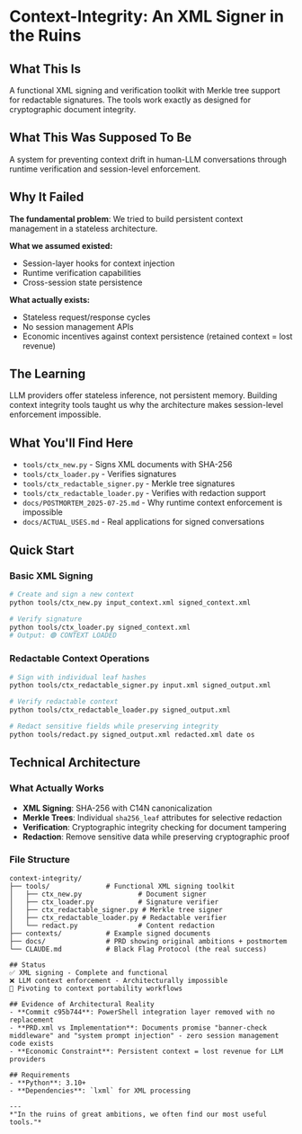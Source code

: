 # Context-Integrity: An XML Signer in the Ruins

## What This Is
A functional XML signing and verification toolkit with Merkle tree support for redactable signatures. The tools work exactly as designed for cryptographic document integrity.

## What This Was Supposed To Be  
A system for preventing context drift in human-LLM conversations through runtime verification and session-level enforcement.

## Why It Failed

**The fundamental problem**: We tried to build persistent context management in a stateless architecture.

**What we assumed existed:**
- Session-layer hooks for context injection
- Runtime verification capabilities
- Cross-session state persistence

**What actually exists:**
- Stateless request/response cycles
- No session management APIs
- Economic incentives against context persistence (retained context = lost revenue)

## The Learning
LLM providers offer stateless inference, not persistent memory. Building context integrity tools taught us why the architecture makes session-level enforcement impossible.

## What You'll Find Here
- `tools/ctx_new.py` - Signs XML documents with SHA-256
- `tools/ctx_loader.py` - Verifies signatures 
- `tools/ctx_redactable_signer.py` - Merkle tree signatures
- `tools/ctx_redactable_loader.py` - Verifies with redaction support
- `docs/POSTMORTEM_2025-07-25.md` - Why runtime context enforcement is impossible
- `docs/ACTUAL_USES.md` - Real applications for signed conversations

## Quick Start

### Basic XML Signing

```bash
# Create and sign a new context
python tools/ctx_new.py input_context.xml signed_context.xml

# Verify signature
python tools/ctx_loader.py signed_context.xml
# Output: 🟢 CONTEXT LOADED
```

### Redactable Context Operations

```bash
# Sign with individual leaf hashes
python tools/ctx_redactable_signer.py input.xml signed_output.xml

# Verify redactable context
python tools/ctx_redactable_loader.py signed_output.xml

# Redact sensitive fields while preserving integrity
python tools/redact.py signed_output.xml redacted.xml date os
```

## Technical Architecture

### What Actually Works
- **XML Signing**: SHA-256 with C14N canonicalization  
- **Merkle Trees**: Individual `sha256_leaf` attributes for selective redaction
- **Verification**: Cryptographic integrity checking for document tampering
- **Redaction**: Remove sensitive data while preserving cryptographic proof

### File Structure
```
context-integrity/
├── tools/              # Functional XML signing toolkit
│   ├── ctx_new.py              # Document signer
│   ├── ctx_loader.py           # Signature verifier  
│   ├── ctx_redactable_signer.py # Merkle tree signer
│   ├── ctx_redactable_loader.py # Redactable verifier
│   └── redact.py               # Content redaction
├── contexts/           # Example signed documents
├── docs/               # PRD showing original ambitions + postmortem
└── CLAUDE.md           # Black Flag Protocol (the real success)

## Status
✅ XML signing - Complete and functional  
❌ LLM context enforcement - Architecturally impossible  
🔄 Pivoting to context portability workflows

## Evidence of Architectural Reality
- **Commit c95b744**: PowerShell integration layer removed with no replacement
- **PRD.xml vs Implementation**: Documents promise "banner-check middleware" and "system prompt injection" - zero session management code exists
- **Economic Constraint**: Persistent context = lost revenue for LLM providers

## Requirements
- **Python**: 3.10+
- **Dependencies**: `lxml` for XML processing

---
*"In the ruins of great ambitions, we often find our most useful tools."*
